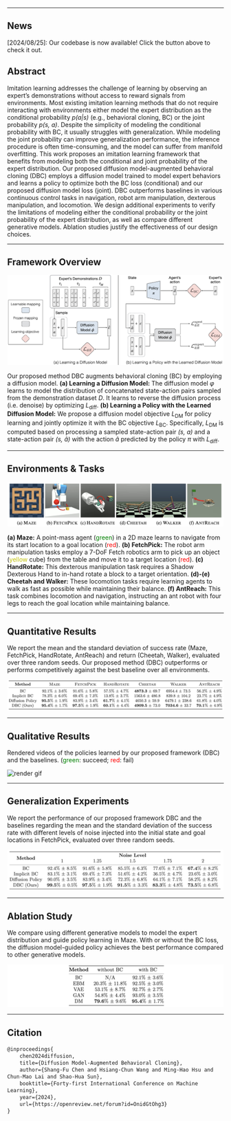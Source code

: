 
---
## News
\[2024/08/25\]: Our codebase is now available! Click the button above to check it out.


## Abstract

Imitation learning addresses the challenge of learning by observing an expert’s demonstrations without access to reward signals from environments. Most existing imitation learning methods that do not require interacting with environments either model the expert distribution as the conditional probability <i>p(a|s)</i> (e.g., behavioral cloning, BC) or the joint probability <i>p(s, a)</i>. Despite the simplicity of modeling the conditional probability with BC, it usually struggles with generalization. While modeling the joint probability can improve generalization performance, the inference procedure is often time-consuming, and the model can suffer from manifold overfitting. This work proposes an imitation learning framework that benefits from modeling both the conditional and joint probability of the expert distribution. Our proposed diffusion model-augmented behavioral cloning (DBC) employs a diffusion model trained to model expert behaviors and learns a policy to optimize both the BC loss (conditional) and our proposed diffusion model loss (joint). DBC outperforms baselines in various continuous control tasks in navigation, robot arm manipulation, dexterous manipulation, and locomotion. We design additional experiments to verify the limitations of modeling either the conditional probability or the joint probability of the expert distribution, as well as compare different generative models. Ablation studies justify the effectiveness of our design choices.

----

## Framework Overview 

![](./img/method.jpg "Illustration of our model")

Our proposed method DBC augments behavioral cloning (BC) by employing a diffusion model.
**(a) Learning a Diffusion Model:** The diffusion model <i>φ</i> learns to model the distribution of concatenated state-action pairs sampled from the demonstration dataset <i>D</i>. It learns to reverse the diffusion process (i.e. denoise) by optimizing <i>L</i><sub>diff</sub>.
**(b) Learning a Policy with the Learned Diffusion Model:** We propose a diffusion model objective <i>L</i><sub>DM</sub> for policy learning and jointly optimize it with the BC objective <i>L</i><sub>BC</sub>. Specifically, <i>L</i><sub>DM</sub> is computed based on processing a sampled state-action pair <i>(s, a)</i> and a state-action pair <i>(s, a&#770;)</i> with the action <i>a&#770;</i> predicted by the policy <i>π</i> with <i>L</i><sub>diff</sub>.

----

## Environments & Tasks

![](./img/env.png "Environments and Tasks")

**(a) Maze:** A point-mass agent (<span style="color:green">green</span>) in a 2D maze learns to navigate from its start location to a goal location (<span style="color:red">red</span>).
**(b) FetchPick:** The robot arm manipulation tasks employ a 7-DoF Fetch robotics arm to pick up an object (<span style="color:#c2c20c">yellow</span> cube) from the table and move it to a target location (<span style="color:red">red</span>).
**(c) HandRotate:** This dexterous manipulation task requires a Shadow Dexterous Hand to in-hand rotate a block to a target orientation. 
**(d)-(e) Cheetah and Walker:** These locomotion tasks require learning agents to walk as fast as possible while maintaining their balance.
**(f) AntReach:** This task combines locomotion and navigation, instructing an ant robot with four legs to reach the goal location while maintaining balance.

----

## Quantitative Results

We report the mean and the standard deviation of success rate (Maze, FetchPick, HandRotate, AntReach) and return (Cheetah, Walker), evaluated over three random seeds. Our proposed method (DBC) outperforms or performs competitively against the best baseline over all environments.

![](./img/quantitative_results.png "Comparisons to other baselines")


----


## Qualitative Results

Rendered videos of the policies learned by our proposed framework (DBC) and the baselines. (<span style="color:green">green</span>: succeed; <span style="color:red">red</span>: fail)

![](./img/qualitative_results.gif "render gif")

----

## Generalization Experiments

We report the performance of our proposed framework DBC and the baselines regarding the mean and the standard deviation of the success rate with different levels of noise injected into the initial state and goal locations in FetchPick, evaluated over three random seeds.

![FetchPick generalization experimental result](./img/pick.png "FetchPick generalization experimental result")


----

## Ablation Study

We compare using different generative models to model the expert distribution and guide policy learning in Maze. With or without the BC loss, the diffusion model-guided policy achieves the best performance compared to other generative models.


![Comparing Generative Models in Maze](./img/ablation.png "Comparing Generative Models in Maze")


----

## Citation
```
@inproceedings{
    chen2024diffusion,
    title={Diffusion Model-Augmented Behavioral Cloning},
    author={Shang-Fu Chen and Hsiang-Chun Wang and Ming-Hao Hsu and Chun-Mao Lai and Shao-Hua Sun},
    booktitle={Forty-first International Conference on Machine Learning},
    year={2024},
    url={https://openreview.net/forum?id=OnidGtOhg3}
}
```
<br>
